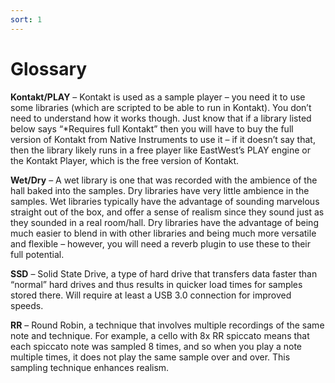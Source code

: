 ```yaml
---
sort: 1
---
```


# Glossary

**Kontakt/PLAY** – Kontakt is used as a sample player – you need it to use some libraries (which are scripted to be able to run in Kontakt). You don’t need to understand how it works though. Just know that if a library listed below says “*Requires full Kontakt” then you will have to buy the full version of Kontakt from Native Instruments to use it – if it doesn’t say that, then the library likely runs in a free player like EastWest’s PLAY engine or the Kontakt Player, which is the free version of Kontakt.

**Wet/Dry** – A wet library is one that was recorded with the ambience of the hall baked into the samples. Dry libraries have very little ambience in the samples. Wet libraries typically have the advantage of sounding marvelous straight out of the box, and offer a sense of realism since they sound just as they sounded in a real room/hall. Dry libraries have the advantage of being much easier to blend in with other libraries and being much more versatile and flexible – however, you will need a reverb plugin to use these to their full potential.

**SSD** – Solid State Drive, a type of hard drive that transfers data faster than “normal” hard drives and thus results in quicker load times for samples stored there. Will require at least a USB 3.0 connection for improved speeds.

**RR** – Round Robin, a technique that involves multiple recordings of the same note and technique. For example, a cello with 8x RR spiccato means that each spiccato note was sampled 8 times, and so when you play a note multiple times, it does not play the same sample over and over. This sampling technique enhances realism.
